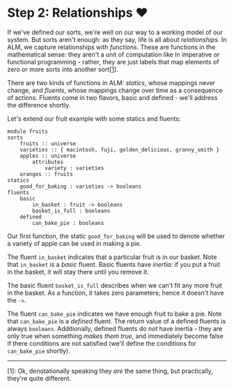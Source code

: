 # Step 2: Relationships ❤️

If we've defined our sorts, we're well on our way to a working model of our system.
But sorts aren't enough: as they say, life is all about _relationships_. In ALM, we
capture relationships with _functions_. These are functions in the mathematical sense:
they aren't a unit of computation like in imperative or functional programming - rather,
they are just labels that map elements of zero or more sorts into another sort[[1](#1)].

There are two kinds of functions in ALM: _statics_, whose mappings never change,
and _fluents_, whose mappings change over time as a consequence of actions. Fluents
come in two flavors, basic and defined - we'll address the difference shortly.

Let's extend our fruit example with some statics and fluents:
```alm
module fruits
sorts
    fruits :: universe
    varieties :: { macintosh, fuji, golden_delicious, granny_smith }
    apples :: universe
        attributes
            variety : varieties
    oranges :: fruits
statics
    good_for_baking : varieties -> booleans
fluents
    basic
        in_basket : fruit -> booleans
        basket_is_full : booleans
    defined
        can_bake_pie : booleans
```

Our first function, the static `good_for_baking` will be used to denote whether a variety
of apple can be used in making a pie.

The fluent `in_basket` indicates that a particular fruit is in our basket. Note that `in_basket`
is a _basic_ fluent. Basic fluents have _inertia_: if you put a fruit in the basket, it will stay
there until you remove it.

The basic fluent `basket_is_full` describes when we can't fit any more fruit in the basket.
As a function, it takes zero parameters; hence it doesn't have the `->`.

The fluent `can_bake_pie` indicates we have enough fruit to bake a pie. Note that `can_bake_pie`
is a _defined_ fluent. The return value of a defined fluents is always `booleans`.
Additionally, defined fluents do _not_ have inertia - they are only true when something _makes
them true_, and immediately become false if there conditions are not satisfied (we'll define the
conditions for `can_bake_pie` shortly).

----
[<a name="1">1</a>]: Ok, denotationally speaking they _are_ the same thing, but
practically, they're quite different.
